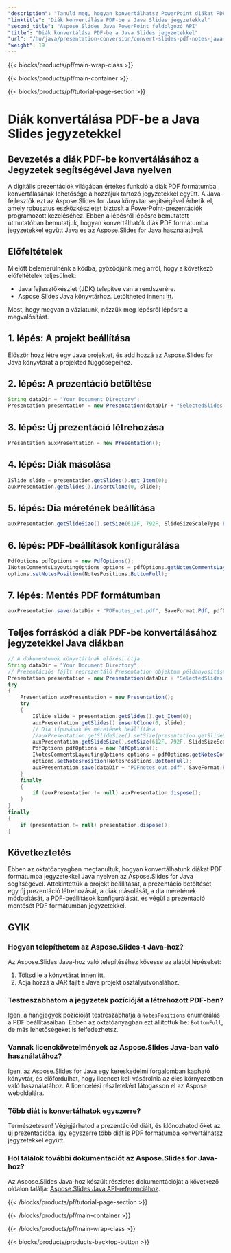 ```yaml
---
"description": "Tanuld meg, hogyan konvertálhatsz PowerPoint diákat PDF formátumba jegyzetekkel együtt Java nyelven az Aspose.Slides for Java segítségével. Lépésről lépésre útmutató Java fejlesztőknek. Hatékonyítsd a prezentációmegosztást."
"linktitle": "Diák konvertálása PDF-be a Java Slides jegyzetekkel"
"second_title": "Aspose.Slides Java PowerPoint feldolgozó API"
"title": "Diák konvertálása PDF-be a Java Slides jegyzetekkel"
"url": "/hu/java/presentation-conversion/convert-slides-pdf-notes-java-slides/"
"weight": 19
---
```


{{< blocks/products/pf/main-wrap-class >}}

{{< blocks/products/pf/main-container >}}

{{< blocks/products/pf/tutorial-page-section >}}

# Diák konvertálása PDF-be a Java Slides jegyzetekkel


## Bevezetés a diák PDF-be konvertálásához a Jegyzetek segítségével Java nyelven

A digitális prezentációk világában értékes funkció a diák PDF formátumba konvertálásának lehetősége a hozzájuk tartozó jegyzetekkel együtt. A Java-fejlesztők ezt az Aspose.Slides for Java könyvtár segítségével érhetik el, amely robusztus eszközkészletet biztosít a PowerPoint-prezentációk programozott kezeléséhez. Ebben a lépésről lépésre bemutatott útmutatóban bemutatjuk, hogyan konvertálhatók diák PDF formátumba jegyzetekkel együtt Java és az Aspose.Slides for Java használatával.

## Előfeltételek

Mielőtt belemerülnénk a kódba, győződjünk meg arról, hogy a következő előfeltételek teljesülnek:

- Java fejlesztőkészlet (JDK) telepítve van a rendszerére.
- Aspose.Slides Java könyvtárhoz. Letöltheted innen: [itt](https://releases.aspose.com/slides/java/).

Most, hogy megvan a vázlatunk, nézzük meg lépésről lépésre a megvalósítást.
## 1. lépés: A projekt beállítása

Először hozz létre egy Java projektet, és add hozzá az Aspose.Slides for Java könyvtárat a projekted függőségeihez.

## 2. lépés: A prezentáció betöltése

```java
String dataDir = "Your Document Directory";
Presentation presentation = new Presentation(dataDir + "SelectedSlides.pptx");
```

## 3. lépés: Új prezentáció létrehozása

```java
Presentation auxPresentation = new Presentation();
```

## 4. lépés: Diák másolása

```java
ISlide slide = presentation.getSlides().get_Item(0);
auxPresentation.getSlides().insertClone(0, slide);
```

## 5. lépés: Dia méretének beállítása

```java
auxPresentation.getSlideSize().setSize(612F, 792F, SlideSizeScaleType.EnsureFit);
```

## 6. lépés: PDF-beállítások konfigurálása

```java
PdfOptions pdfOptions = new PdfOptions();
INotesCommentsLayoutingOptions options = pdfOptions.getNotesCommentsLayouting();
options.setNotesPosition(NotesPositions.BottomFull);
```

## 7. lépés: Mentés PDF formátumban

```java
auxPresentation.save(dataDir + "PDFnotes_out.pdf", SaveFormat.Pdf, pdfOptions);
```

## Teljes forráskód a diák PDF-be konvertálásához jegyzetekkel Java diákban

```java
// A dokumentumok könyvtárának elérési útja.
String dataDir = "Your Document Directory";
// Prezentációs fájlt reprezentáló Presentation objektum példányosítása 
Presentation presentation = new Presentation(dataDir + "SelectedSlides.pptx");
try
{
	Presentation auxPresentation = new Presentation();
	try
	{
		ISlide slide = presentation.getSlides().get_Item(0);
		auxPresentation.getSlides().insertClone(0, slide);
		// Dia típusának és méretének beállítása
		//auxPresentation.getSlideSize().setSize(presentation.getSlideSize().getSize().getWidth(), presentation.getSlideSize().getSize().getHeight(),SlideSizeScaleType.EnsureFit); } }   Megjegyzés: Ez a kódrészlet valószínűleg egy grafikus karaktereket rajzol ki a konzolra, és a benne található elemek (pl. e-mail cím) valószínűleg egy külső könyvtárból származnak.
		auxPresentation.getSlideSize().setSize(612F, 792F, SlideSizeScaleType.EnsureFit);
		PdfOptions pdfOptions = new PdfOptions();
		INotesCommentsLayoutingOptions options = pdfOptions.getNotesCommentsLayouting();
		options.setNotesPosition(NotesPositions.BottomFull);
		auxPresentation.save(dataDir + "PDFnotes_out.pdf", SaveFormat.Pdf, pdfOptions);
	}
	finally
	{
		if (auxPresentation != null) auxPresentation.dispose();
	}
}
finally
{
	if (presentation != null) presentation.dispose();
}
```

## Következtetés

Ebben az oktatóanyagban megtanultuk, hogyan konvertálhatunk diákat PDF formátumba jegyzetekkel Java nyelven az Aspose.Slides for Java segítségével. Áttekintettük a projekt beállítását, a prezentáció betöltését, egy új prezentáció létrehozását, a diák másolását, a dia méretének módosítását, a PDF-beállítások konfigurálását, és végül a prezentáció mentését PDF formátumban jegyzetekkel.

## GYIK

### Hogyan telepíthetem az Aspose.Slides-t Java-hoz?

Az Aspose.Slides Java-hoz való telepítéséhez kövesse az alábbi lépéseket:
1. Töltsd le a könyvtárat innen [itt](https://releases.aspose.com/slides/java/).
2. Adja hozzá a JAR fájlt a Java projekt osztályútvonalához.

### Testreszabhatom a jegyzetek pozícióját a létrehozott PDF-ben?

Igen, a hangjegyek pozícióját testreszabhatja a `NotesPositions` enumerálás a PDF beállításaiban. Ebben az oktatóanyagban ezt állítottuk be: `BottomFull`, de más lehetőségeket is felfedezhetsz.

### Vannak licenckövetelmények az Aspose.Slides Java-ban való használatához?

Igen, az Aspose.Slides for Java egy kereskedelmi forgalomban kapható könyvtár, és előfordulhat, hogy licencet kell vásárolnia az éles környezetben való használatához. A licencelési részletekért látogasson el az Aspose weboldalára.

### Több diát is konvertálhatok egyszerre?

Természetesen! Végigjárhatod a prezentációd diáit, és klónozhatod őket az új prezentációba, így egyszerre több diát is PDF formátumba konvertálhatsz jegyzetekkel együtt.

### Hol találok további dokumentációt az Aspose.Slides for Java-hoz?

Az Aspose.Slides Java-hoz készült részletes dokumentációját a következő oldalon találja: [Aspose.Slides Java API-referenciához](https://reference.aspose.com/slides/java/).

{{< /blocks/products/pf/tutorial-page-section >}}

{{< /blocks/products/pf/main-container >}}

{{< /blocks/products/pf/main-wrap-class >}}

{{< blocks/products/products-backtop-button >}}